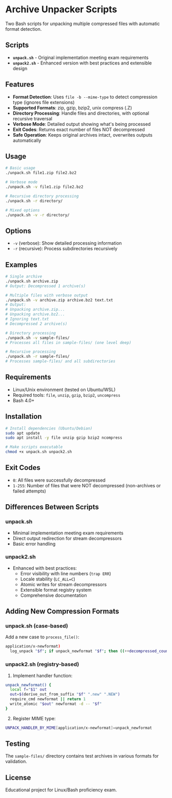 # Archive Unpacker Scripts

Two Bash scripts for unpacking multiple compressed files with automatic format detection.

## Scripts

- **`unpack.sh`** - Original implementation meeting exam requirements
- **`unpack2.sh`** - Enhanced version with best practices and extensible design

## Features

- **Format Detection**: Uses `file -b --mime-type` to detect compression type (ignores file extensions)
- **Supported Formats**: zip, gzip, bzip2, unix compress (.Z)
- **Directory Processing**: Handle files and directories, with optional recursive traversal
- **Verbose Mode**: Detailed output showing what's being processed
- **Exit Codes**: Returns exact number of files NOT decompressed
- **Safe Operation**: Keeps original archives intact, overwrites outputs automatically

## Usage

```bash
# Basic usage
./unpack.sh file1.zip file2.bz2

# Verbose mode
./unpack.sh -v file1.zip file2.bz2

# Recursive directory processing
./unpack.sh -r directory/

# Mixed options
./unpack.sh -v -r directory/
```

## Options

- `-v` (verbose): Show detailed processing information
- `-r` (recursive): Process subdirectories recursively

## Examples

```bash
# Single archive
./unpack.sh archive.zip
# Output: Decompressed 1 archive(s)

# Multiple files with verbose output
./unpack.sh -v archive.zip archive.bz2 text.txt
# Output:
# Unpacking archive.zip...
# Unpacking archive.bz2...
# Ignoring text.txt
# Decompressed 2 archive(s)

# Directory processing
./unpack.sh -v sample-files/
# Processes all files in sample-files/ (one level deep)

# Recursive processing
./unpack.sh -r sample-files/
# Processes sample-files/ and all subdirectories
```

## Requirements

- Linux/Unix environment (tested on Ubuntu/WSL)
- Required tools: `file`, `unzip`, `gzip`, `bzip2`, `uncompress`
- Bash 4.0+

## Installation

```bash
# Install dependencies (Ubuntu/Debian)
sudo apt update
sudo apt install -y file unzip gzip bzip2 ncompress

# Make scripts executable
chmod +x unpack.sh unpack2.sh
```

## Exit Codes

- `0`: All files were successfully decompressed
- `1-255`: Number of files that were NOT decompressed (non-archives or failed attempts)

## Differences Between Scripts

### unpack.sh
- Minimal implementation meeting exam requirements
- Direct output redirection for stream decompressors
- Basic error handling

### unpack2.sh
- Enhanced with best practices:
  - Error visibility with line numbers (`trap ERR`)
  - Locale stability (`LC_ALL=C`)
  - Atomic writes for stream decompressors
  - Extensible format registry system
  - Comprehensive documentation

## Adding New Compression Formats

### unpack.sh (case-based)
Add a new case to `process_file()`:
```bash
application/x-newformat)
  log_unpack "$f"; if unpack_newformat "$f"; then ((++decompressed_count)); else ((++not_decompressed_count)); (( VERBOSE )) && printf 'Failed %s\n' "$(basename -- "$f")"; fi ;;
```

### unpack2.sh (registry-based)
1. Implement handler function:
```bash
unpack_newformat() {
  local f="$1" out
  out=$(derive_out_from_suffix "$f" ".new" ".NEW")
  require_cmd newformat || return 1
  write_atomic "$out" newformat -d -- "$f"
}
```

2. Register MIME type:
```bash
UNPACK_HANDLER_BY_MIME[application/x-newformat]=unpack_newformat
```

## Testing

The `sample-files/` directory contains test archives in various formats for validation.

## License

Educational project for Linux/Bash proficiency exam.


